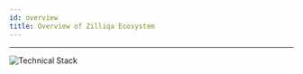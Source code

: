 ```yaml
---
id: overview
title: Overview of Zilliqa Ecosystem
---
```


---
![Technical Stack](../../assets/technical-stack.png)